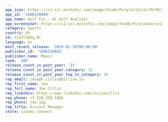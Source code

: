 ```yaml
---
app_icon: https://is1-ssl.mzstatic.com/image/thumb/Purple112/v4/70/94/1e/70941e6f-1b9a-d131-1cef-306ebd13129d/AppIcon-0-1x_U007emarketing-0-7-0-85-220-0.png/1024x1024bb.png
app_id: '1586120680'
app_name: Golf Fix - AI Golf Analyzer
app_screenshot: https://is1-ssl.mzstatic.com/image/thumb/PurpleSource116/v4/fc/04/fa/fc04fac3-dcde-122e-6797-c0d5049f185e/dac8690a-f8c4-4755-9c60-5491cd7c8163_en_ios_6.5_ver2_01.jpg/1284x2778bb.png
category: Sports
country: US
id: x2e3T2BXq_Mr
language: en
most_recent_release: '2024-02-16T00:00:00'
publisher_id: '1586120682'
publisher_name: Moais
rank: '285'
release_count_in_past_year: '21'
release_count_in_past_year_category: 12
release_count_in_past_year_top_in_category: 34
rep_email: joseph.cillis@bitrise.io
rep_first_name: Joe
rep_full_name: Joe Cillis
rep_linkedin: https://www.linkedin.com/in/joecillis
rep_phone: +1 518-258-1902
rep_photo: joe.jpg
rep_title: Account Manager
store: itunes_connect
---
```

